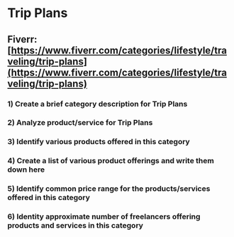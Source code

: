 # Trip Plans
## Fiverr: [https://www.fiverr.com/categories/lifestyle/traveling/trip-plans](https://www.fiverr.com/categories/lifestyle/traveling/trip-plans)
### 1) Create a brief category description for Trip Plans
### 2) Analyze product/service for Trip Plans
### 3) Identify various products offered in this category
### 4) Create a list of various product offerings and write them down here
### 5) Identify common price range for the products/services offered in this category
### 6) Identity approximate number of freelancers offering products and services in this category
